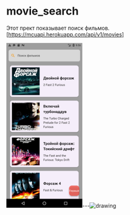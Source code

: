 # movie_search 


Этот прект показывает поиск фильмов.
[https://mcuapi.herokuapp.com/api/v1/movies]


<img src="Screenshot_1696588517.png" alt="drawing" width="200"/>---<img src="Screenshot_1696589247.png" alt="drawing" width="200"/>

 


